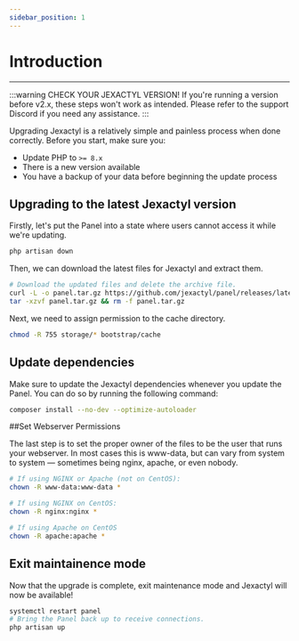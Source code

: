 ```yaml
---
sidebar_position: 1
---
```


# Introduction
***

:::warning CHECK YOUR JEXACTYL VERSION!
If you're running a version before v2.x, these steps won't work as intended.
Please refer to the support Discord if you need any assistance.
:::

Upgrading Jexactyl is a relatively simple and painless process when done correctly.
Before you start, make sure you:
- Update PHP to `>= 8.x`
- There is a new version available
- You have a backup of your data before beginning the update process

## Upgrading to the latest Jexactyl version
Firstly, let's put the Panel into a state where users
cannot access it while we're updating.

```bash
php artisan down
```

Then, we can download the latest files for Jexactyl and extract them.
```bash
# Download the updated files and delete the archive file.
curl -L -o panel.tar.gz https://github.com/jexactyl/panel/releases/latest/download/panel.tar.gz
tar -xzvf panel.tar.gz && rm -f panel.tar.gz
```

Next, we need to assign permission to the cache directory.
```bash
chmod -R 755 storage/* bootstrap/cache
```

## Update dependencies
Make sure to update the Jexactyl dependencies whenever you update the Panel.
You can do so by running the following command:
```bash
composer install --no-dev --optimize-autoloader
```

##Set Webserver Permissions

The last step is to set the proper owner of the files to be the user that
runs your webserver. In most cases this is www-data, but can vary from system
to system — sometimes being nginx, apache, or even nobody.

```bash
# If using NGINX or Apache (not on CentOS):
chown -R www-data:www-data *

# If using NGINX on CentOS:
chown -R nginx:nginx *

# If using Apache on CentOS
chown -R apache:apache *
```

## Exit maintainence mode
Now that the upgrade is complete, exit maintenance mode and Jexactyl will now be available!
```bash
systemctl restart panel
# Bring the Panel back up to receive connections.
php artisan up
```
